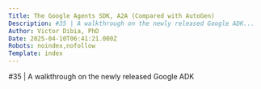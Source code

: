 ```yaml
---
Title: The Google Agents SDK, A2A (Compared with AutoGen)
Description: #35 | A walkthrough on the newly released Google ADK...
Author: Victor Dibia, PhD
Date: 2025-04-10T06:41:21.000Z
Robots: noindex,nofollow
Template: index
---
```

#35 | A walkthrough on the newly released Google ADK